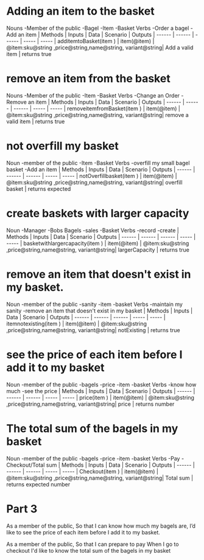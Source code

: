 # Adding an item to the basket
Nouns
-Member of the public
-Bagel
-Item
-Basket
Verbs
-Order a bagel
-Add an item
| Methods | Inputs | Data | Scenario | Outputs
| ------ | ------ | ------ | ----- | -----
| additemtoBasket(item ) |  item(@item) | @item:sku@string ,price@string,name@string, variant@string| Add a valid item | returns true

# remove an item  from the basket
Nouns
-Member of the public
-Item
-Basket
Verbs
-Change an Order
-Remove an item
| Methods | Inputs | Data | Scenario | Outputs
| ------ | ------ | ------ | ----- | -----
| removeitemfromBasket(item ) |  item(@item) | @item:sku@string ,price@string,name@string, variant@string| remove a valid item | returns true

# not overfill my basket
Noun
-member of the public
-Item
-Basket
Verbs
-overfill my small bagel basket
-Add an item
| Methods | Inputs | Data | Scenario | Outputs
| ------ | ------ | ------ | ----- | -----
| notOverfillbasket(item ) |  item(@item) | @item:sku@string ,price@string,name@string, variant@string| overfill basket | returns expected

# create baskets with larger capacity
Noun
-Manager
-Bobs Bagels
-sales
-Basket
Verbs
-record
-create
| Methods | Inputs | Data | Scenario | Outputs
| ------ | ------ | ------ | ----- | -----
| basketwithlargercapacity(item ) |  item(@item) | @item:sku@string ,price@string,name@string, variant@string| largerCapacity | returns true

# remove an item that doesn't exist in my basket. 
Noun
-member of the public
-sanity
-item
-basket
Verbs
-maintain my sanity
-remove an item that doesn't exist in my basket
| Methods | Inputs | Data | Scenario | Outputs
| ------ | ------ | ------ | ----- | -----
| itemnotexisting(item ) |  item(@item) | @item:sku@string ,price@string,name@string, variant@string| notExisting | returns true

# see the price of each item before I add it to my basket
Noun
-member of the public
-bagels
-price
-item
-basket
Verbs
-know how much 
-see the price
| Methods | Inputs | Data | Scenario | Outputs
| ------ | ------ | ------ | ----- | -----
| price(item ) |  item(@item) | @item:sku@string ,price@string,name@string, variant@string| price | returns number

# The total sum of the bagels in my basket
Noun
-member of the public
-bagels
-price
-item
-basket
Verbs
-Pay
-Checkout/Total sum
| Methods | Inputs | Data | Scenario | Outputs
| ------ | ------ | ------ | ----- | -----
| Checkout(item ) |  item(@item) | @item:sku@string ,price@string,name@string, variant@string| Total sum | returns expected number
# Part 3
As a member of the public,
So that I can know how much my bagels are,
I’d like to see the price of each item before I add it to my basket.

As a member of the public,
So that I can prepare to pay
When I go to checkout I'd like to know the total sum of the bagels in my basket
```



